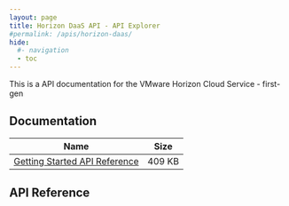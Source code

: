 ```yaml
---
layout: page
title: Horizon DaaS API - API Explorer
#permalink: /apis/horizon-daas/
hide:
  #- navigation
  - toc
---
```


This is a API documentation for the VMware Horizon Cloud Service - first-gen

## Documentation  
| Name | Size |
| --- | --- |
| [Getting Started API Reference](horizondaas-api.pdf) | 409 KB |

## API Reference
<swagger-ui src="HCS_20_2_swagger.json"/>